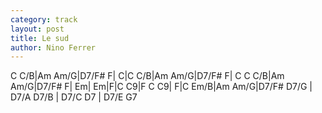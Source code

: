 ```yaml
---
category: track
layout: post
title: Le sud
author: Nino Ferrer
---
```


<canvas class="chords"  markdown="0">C C/B|Am Am/G|D7/F# F| C|C C/B|Am Am/G|D7/F# F| C
C C/B|Am Am/G|D7/F# F| Em| Em|F|C C9|F
 C C9| F|C Em/B|Am Am/G|D7/F# D7/G | D7/A D7/B | D7/C D7 | D7/E G7</canvas>





